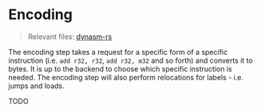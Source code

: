 # Encoding

> Relevant files: [dynasm-rs][dynasm]

[dynasm]: https://github.com/CensoredUsername/dynasm-rs

The encoding step takes a request for a specific form of a specific instruction (i.e. `add r32,
r32`, `add r32, m32` and so forth) and converts it to bytes. It is up to the backend to choose
which specific instruction is needed. The encoding step will also perform relocations for labels -
i.e. jumps and loads.

TODO
